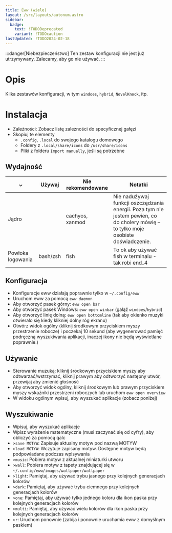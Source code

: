 ```yaml
---
title: Eww (wiele)
layout: /src/layouts/autonum.astro
sidebar:
  badge:
    text: !TODODeprecated
    variant: !TODOcaution
lastUpdated: !TODO2024-02-18
---
```


:::danger[Niebezpieczeństwo]
Ten zestaw konfiguracji nie jest już utrzymywany. Zalecamy, aby go nie używać.
:::

# Opis
Kilka zestawów konfiguracji, w tym `windoes`, `hybrid`, `NovelKnock`, itp.
# Instalacja
- Zależności: Zobacz listę zależności do specyficznej gałęzi
- Skopiuj te elementy
    - `.config`, `.local` do swojego katalogu domowego
    - Foldery z `.local/share/icons` do `/usr/share/icons`
    - Pliki z folderu `Import manually`, jeśli są potrzebne

 ## Wydajność
|  ⌄  | Używaj | Nie rekomendowane | Notatki                 |
| --- | ------ | ----------- | ------------------------- |
| Jądro |     | cachyos, xanmod | Nie nadużywaj funkcji oszczędzania energii. Poza tym nie jestem pewien, co do cholery mówię – to tylko moje osobiste doświadczenie. |
| Powłoka logowania  | bash/zsh | fish | To ok aby używać fish w terminalu - tak robi end_4 |

 ## Konfiguracja
 - Konfiguracje eww działają poprawnie tylko w `~/.config/eww`
 - Uruchom eww za pomocą `eww daemon`
 - Aby otworzyć pasek górny: `eww open bar`
 - Aby otworzyć pasek Windows: `eww open winbar` (gałąź `windoes`/`hybrid`)
 - Aby otworzyć linię dolną: `eww open bottomline` (tak aby okienko muzyki otwierało się kiedy klikniej dolny róg ekranu)
 - Otwórz widok ogólny (kliknij środkowym przyciskiem myszy przestrzenie robocze) i poczekaj 10 sekund (aby wygenerować pamięć podręczną wyszukiwania aplikacji, inaczej ikony nie będą wyświetlane poprawnie.)
 ## Używanie
- Sterowanie muzuką: kliknij środkowym przyciskiem myszy aby odtwarzać/wstrzymać, kliknij prawym aby odtworzyć następny utwór, przewijaj aby zmienić głośność
- Aby otworzyć widok ogólny, kliknij środkowym lub prawym przyciskiem myszy wskaźniki przestrzeni roboczych lub uruchom `eww open overview`
- W widoku ogólnym wpisuj, aby wyszukać aplikacje (zobacz poniżej)

## Wyszukiwanie
- Wpisuj, aby wyszukać aplikacje  
- Wpisz wyrażenie matematyczne (musi zaczynać się od cyfry), aby obliczyć za pomocą qalc
- `>save MOTYW`: Zapisuje aktualny motyw pod nazwą MOTYW
- `>load MOTYW`: Wczytuje zapisany motyw. Dostępne motyw będą podpowiadane podczas wpisywania
- `>music`: Pobiera motyw z aktualnej miniaturki utworu
- `>wall`: Pobiera motyw z tapety znajdującej się w `~/.config/eww/images/wallpaper/wallpaper`
- `>light`: Pamiętaj, aby używać trybu jasnego przy kolejnych generacjach kolorów
- `>dark`: Pamiętaj, aby używać trybu ciemnego przy kolejnych generacjach kolorów
- `>one`: Pamiętaj, aby używać tylko jednego koloru dla ikon paska przy kolejnych generacjach kolorów
- `>multi`: Pamiętaj, aby używać wielu kolorów dla ikon paska przy kolejnych generacjach kolorów
- `>r`: Uruchom ponownie (zabija i ponownie uruchamia eww z domyślnym paskiem)
